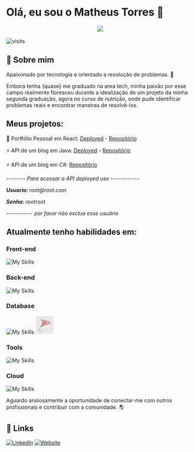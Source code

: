 # Olá, eu sou o Matheus Torres 🌅


<div align="center">
  <img  src="https://ssr-contributions-svg.vercel.app/_/kagradiel?chart=3dbar&gap=0.6&scale=2&gradient=true&flatten=2&animation=wave&animation_duration=3.5&animation_delay=0.13&animation_amplitude=20&animation_frequency=0.5&animation_wave_center=14_0&format=svg&weeks=30&theme=dark_green"
   />
</div>

![visits](https://visit-counter.vercel.app/counter.png?page=https%3A%2F%2Fgithub.com%2FKagradiel&s=29&c=073b33&bg=00000000&no=2&ff=linebeam&tb=visitors+--watch+&ta=)

## 🚀 Sobre mim
Apaixonado por tecnologia e orientado a resolução de problemas. 👋

Embora tenha {quase} me graduado na area tech, minha paixão por esse campo realmente floresceu durante a idealização de um projeto da minha segunda graduação, agora no curso de nutrição, onde pude identificar problemas reais e encontrar maneiras de resolvê-los.

## Meus projetos:
 🧠 Portfólio Pessoal em React: <a href="https://matheustorres.vercel.app/">Deployed</a> - <a href="https://github.com/Kagradiel/MatheusTorres"> Repositório</a>
 
 ⚡️ API de um blog em Java: <a href="https://blogpessoal-7552.onrender.com">Deployed</a> - <a href="https://github.com/Kagradiel/Blog"> Repositório </a>

 ⚡️ API de  um blog em C#: <a href="https://github.com/Kagradiel/Blogpessoal">Repositório</a>

 <i>-------- Para acessar a API deployed use ------------
<p><b>Usuario: </b> root@root.com</p><p><b>Senha: </b> rootroot </p>
  ----------- por favor não exclua esse usuário</i> 
 
## Atualmente tenho habilidades em:

### Front-end

![My Skills](https://skillicons.dev/icons?i=ts,javascript,html,react,css,sass,styledcomponents&theme=light)

### Back-end

![My Skills](https://skillicons.dev/icons?i=java,dotnet,cs,&theme=light)

### Database

![My Skills](https://skillicons.dev/icons?i=mysql&theme=light) <img alt="React" height="48" width="48" src="https://github.com/gui-bus/TechIcons/blob/main/Light/SQL Server.svg">


### Tools

![My Skills](https://skillicons.dev/icons?i=postman,figma,git,github,vite,docker&theme=light)

### Cloud

![My Skills](https://skillicons.dev/icons?i=azure,vercel&theme=light)


Aguardo ansiosamente a oportunidade de conectar-me com outros profissionais e contribuir com a comunidade. 🌎


## 🔗 Links

[![LinkedIn](https://img.shields.io/badge/LinkedIn-0077B5?style=for-the-badge&logo=linkedin&logoColor=white&color=ECDFCC)](https://www.linkedin.com/in/omatheustorres)
[![Website](https://img.shields.io/badge/website-0077B5?style=for-the-badge&logo=About.me&logoColor=white&color=ECDFCC)](https://matheustorres.vercel.app/)





